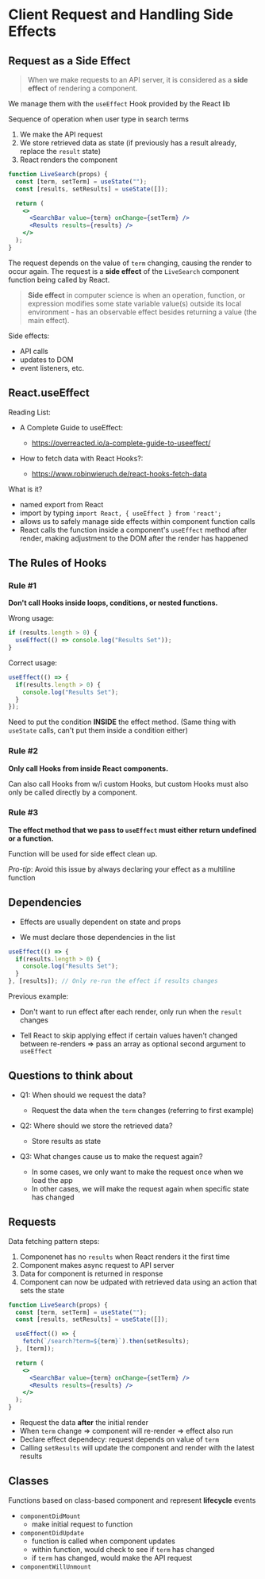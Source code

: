 # Client Request and Handling Side Effects

## Request as a Side Effect

> When we make requests to an API server, it is considered as a **side effect** of rendering a component.

We manage them with the `useEffect` Hook provided by the React lib

Sequence of operation when user type in search terms
  1. We make the API request
  2. We store retrieved data as state (if previously has a result already, replace the `result` state)
  3. React renders the component

```jsx
function LiveSearch(props) {
  const [term, setTerm] = useState("");
  const [results, setResults] = useState([]);

  return (
    <>
      <SearchBar value={term} onChange={setTerm} />
      <Results results={results} />
    </>
  );
}
```

The request depends on the value of `term` changing, causing the render to occur again. The request is a **side effect** of the `LiveSearch` component function being called by React.

> **Side effect** in computer science is when an operation, function, or expression modifies some state variable value(s) outside its local environment - has an observable effect besides returning a value (the main effect).

Side effects:
  * API calls
  * updates to DOM
  * event listeners, etc.

## React.useEffect

Reading List:

* A Complete Guide to useEffect:
  * https://overreacted.io/a-complete-guide-to-useeffect/

* How to fetch data with React Hooks?:
  * https://www.robinwieruch.de/react-hooks-fetch-data

What is it?

* named export from React
* import by typing `import React, { useEffect } from 'react';`
* allows us to safely manage side effects within component function calls
* React calls the function inside a component's `useEffect` method after render, making adjustment to the DOM after the render has happened

## The Rules of Hooks

### Rule #1
**Don't call Hooks inside loops, conditions, or nested functions.**

Wrong usage:
```jsx
if (results.length > 0) {
  useEffect(() => console.log("Results Set"));
}
```

Correct usage:
```jsx
useEffect(() => {
  if(results.length > 0) {
    console.log("Results Set");
  }
});
```
Need to put the condition **INSIDE** the effect method. (Same thing with `useState` calls, can't put them inside a condition either)

### Rule #2
**Only call Hooks from inside React components.**

Can also call Hooks from w/i custom Hooks, but custom Hooks must also only be called directly by a component.

### Rule #3
**The effect method that we pass to `useEffect` must either return undefined or a function.**

Function will be used for side effect clean up.

*Pro-tip*: Avoid this issue by always declaring your effect as a multiline function

## Dependencies

* Effects are usually dependent on state and props

* We must declare those dependencies in the list

```jsx
useEffect(() => {
  if(results.length > 0) {
    console.log("Results Set");
  }
}, [results]); // Only re-run the effect if results changes
```

Previous example: 
* Don't want to run effect after each render, only run when the `result` changes

* Tell React to skip applying effect if certain values haven't changed between re-renders => pass an array as optional second argument to `useEffect`

## Questions to think about
* Q1: When should we request the data?
  * Request the data when the `term` changes (referring to first example)

* Q2: Where should we store the retrieved data?
  * Store results as state

* Q3: What changes cause us to make the request again?
  * In some cases, we only want to make the request once when we load the app
  * In other cases, we will make the request again when specific state has changed

## Requests

Data fetching pattern steps:
1. Componenet has no `results` when React renders it the first time
2. Component makes async request to API server
3. Data for component is returned in response
4. Component can now be udpated with retrieved data using an action that sets the state

```jsx
function LiveSearch(props) {
  const [term, setTerm] = useState("");
  const [results, setResults] = useState([]);

  useEffect(() => {
    fetch(`/search?term=${term}`).then(setResults);
  }, [term]);

  return (
    <>
      <SearchBar value={term} onChange={setTerm} />
      <Results results={results} />
    </>
  );
}
```

* Request the data **after** the initial render
* When `term` change => component will re-render => effect also run
* Declare effect dependecy: request depends on value of `term`
* Calling `setResults` will update the component and render with the latest results

## Classes

Functions based on class-based component and represent **lifecycle** events
* `componentDidMount`
  - make initial request to function
* `componentDidUpdate`
  - function is called when component updates
  - within function, would check to see if `term` has changed
  - if `term` has changed, would make the API request
* `componentWillUnmount`

